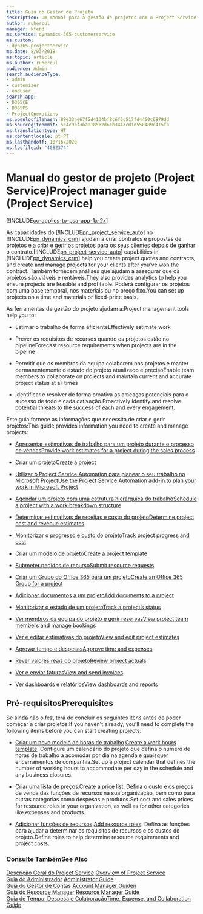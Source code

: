 ```yaml
---
title: Guia do Gestor de Projeto
description: Um manual para a gestão de projetos com o Project Service
author: ruhercul
manager: kfend
ms.service: dynamics-365-customerservice
ms.custom:
- dyn365-projectservice
ms.date: 8/03/2018
ms.topic: article
ms.author: ruhercul
audience: Admin
search.audienceType:
- admin
- customizer
- enduser
search.app:
- D365CE
- D365PS
- ProjectOperations
ms.openlocfilehash: 89e33ae67f5d4134bf8c6f6c517fd4460c6879dd
ms.sourcegitcommit: 5c4c9bf3ba018562d6cb3443c01d550489c415fa
ms.translationtype: HT
ms.contentlocale: pt-PT
ms.lasthandoff: 10/16/2020
ms.locfileid: "4082374"
---
```

# <a name="project-manager-guide-project-service"></a><span data-ttu-id="79e69-103">Manual do gestor de projeto (Project Service)</span><span class="sxs-lookup"><span data-stu-id="79e69-103">Project manager guide (Project Service)</span></span>

[!INCLUDE[cc-applies-to-psa-app-1x-2x](../includes/cc-applies-to-psa-app-1x-2x.md)]

<span data-ttu-id="79e69-104">As capacidades do [!INCLUDE[pn_project_service_auto](../includes/pn-project-service-auto.md)] no [!INCLUDE[pn_dynamics_crm](../includes/pn-dynamics-crm.md)] ajudam a criar contratos e propostas de projetos e a criar e gerir os projetos para os seus clientes depois de ganhar o contrato.</span><span class="sxs-lookup"><span data-stu-id="79e69-104">[!INCLUDE[pn_project_service_auto](../includes/pn-project-service-auto.md)] capabilities in [!INCLUDE[pn_dynamics_crm](../includes/pn-dynamics-crm.md)] help you create project quotes and contracts, and create and manage projects for your clients after you’ve won the contract.</span></span> <span data-ttu-id="79e69-105">Também fornecem análises que ajudam a assegurar que os projetos são viáveis e rentáveis.</span><span class="sxs-lookup"><span data-stu-id="79e69-105">They also provides analytics to help you ensure projects are feasible and profitable.</span></span> <span data-ttu-id="79e69-106">Poderá configurar os projetos com uma base temporal, nos materiais ou no preço fixo.</span><span class="sxs-lookup"><span data-stu-id="79e69-106">You can set up projects on a time and materials or fixed-price basis.</span></span>  
  
 <span data-ttu-id="79e69-107">As ferramentas de gestão do projeto ajudam a:</span><span class="sxs-lookup"><span data-stu-id="79e69-107">Project management tools help you to:</span></span>  
  
-   <span data-ttu-id="79e69-108">Estimar o trabalho de forma eficiente</span><span class="sxs-lookup"><span data-stu-id="79e69-108">Effectively estimate work</span></span>  
  
-   <span data-ttu-id="79e69-109">Prever os requisitos de recursos quando os projetos estão no pipeline</span><span class="sxs-lookup"><span data-stu-id="79e69-109">Forecast resource requirements when projects are in the pipeline</span></span>  
  
-   <span data-ttu-id="79e69-110">Permitir que os membros da equipa colaborem nos projetos e manter permanentemente o estado do projeto atualizado e preciso</span><span class="sxs-lookup"><span data-stu-id="79e69-110">Enable team members to collaborate on projects and maintain current and accurate project status at all times</span></span>  
  
-   <span data-ttu-id="79e69-111">Identificar e resolver de forma proativa as ameaças potenciais para o sucesso de todo e cada cativação.</span><span class="sxs-lookup"><span data-stu-id="79e69-111">Proactively identify and resolve potential threats to the success of each and every engagement.</span></span>  
  
<span data-ttu-id="79e69-112">Este guia fornece as informações que necessita de criar e gerir projetos:</span><span class="sxs-lookup"><span data-stu-id="79e69-112">This guide provides information you need to create and manage projects:</span></span>  
  
-   [<span data-ttu-id="79e69-113">Apresentar estimativas de trabalho para um projeto durante o processo de vendas</span><span class="sxs-lookup"><span data-stu-id="79e69-113">Provide work estimates for a project during the sales process</span></span>](../psa/provide-estimates-project-during-sales-process.md)  
  
-   [<span data-ttu-id="79e69-114">Criar um projeto</span><span class="sxs-lookup"><span data-stu-id="79e69-114">Create a project</span></span>](../psa/create-project.md)  
  
-   [<span data-ttu-id="79e69-115">Utilizar o Project Service Automation para planear o seu trabalho no Microsoft Project</span><span class="sxs-lookup"><span data-stu-id="79e69-115">Use the Project Service Automation add-in to plan your work in Microsoft Project</span></span>](../psa/add-plan-work-microsoft-project.md)  
  
-   [<span data-ttu-id="79e69-116">Agendar um projeto com uma estrutura hierárquica do trabalho</span><span class="sxs-lookup"><span data-stu-id="79e69-116">Schedule a project with a work breakdown structure</span></span>](../psa/schedule-project-work-breakdown-structure.md)  
  
-   [<span data-ttu-id="79e69-117">Determinar estimativas de receitas e custo do projeto</span><span class="sxs-lookup"><span data-stu-id="79e69-117">Determine project cost and revenue estimates</span></span>](../psa/determine-project-cost-revenue-estimates.md)  
  
-   [<span data-ttu-id="79e69-118">Monitorizar o progresso e custo do projeto</span><span class="sxs-lookup"><span data-stu-id="79e69-118">Track project progress and cost</span></span>](../psa/track-project-progress-cost.md)  
  
-   [<span data-ttu-id="79e69-119">Criar um modelo de projeto</span><span class="sxs-lookup"><span data-stu-id="79e69-119">Create a project template</span></span>](../psa/create-project-template.md)  
  
-   [<span data-ttu-id="79e69-120">Submeter pedidos de recurso</span><span class="sxs-lookup"><span data-stu-id="79e69-120">Submit resource requests</span></span>](../psa/submit-resource-requests.md)  
  
-   [<span data-ttu-id="79e69-121">Criar um Grupo do Office 365 para um projeto</span><span class="sxs-lookup"><span data-stu-id="79e69-121">Create an Office 365 Group for a project</span></span>](../psa/create-office-365-group-project.md)  
  
-   [<span data-ttu-id="79e69-122">Adicionar documentos a um projeto</span><span class="sxs-lookup"><span data-stu-id="79e69-122">Add documents to a project</span></span>](../psa/add-documents-project.md)  
  
-   [<span data-ttu-id="79e69-123">Monitorizar o estado de um projeto</span><span class="sxs-lookup"><span data-stu-id="79e69-123">Track a project’s status</span></span>](../psa/track-project-status.md)  
  
-   [<span data-ttu-id="79e69-124">Ver membros da equipa do projeto e gerir reservas</span><span class="sxs-lookup"><span data-stu-id="79e69-124">View project team members and manage bookings</span></span>](../psa/view-project-team-members-manage-bookings.md)  
  
-   [<span data-ttu-id="79e69-125">Ver e editar estimativas do projeto</span><span class="sxs-lookup"><span data-stu-id="79e69-125">View and edit project estimates</span></span>](../psa/view-edit-project-estimates.md)  
  
-   [<span data-ttu-id="79e69-126">Aprovar tempo e despesas</span><span class="sxs-lookup"><span data-stu-id="79e69-126">Approve time and expenses</span></span>](../psa/approve-time-expenses.md)  
  
-   [<span data-ttu-id="79e69-127">Rever valores reais do projeto</span><span class="sxs-lookup"><span data-stu-id="79e69-127">Review project actuals</span></span>](../psa/review-project-actuals.md)  
  
-   [<span data-ttu-id="79e69-128">Ver e enviar faturas</span><span class="sxs-lookup"><span data-stu-id="79e69-128">View and send invoices</span></span>](../psa/view-send-invoices.md)  
  
-   [<span data-ttu-id="79e69-129">Ver dashboards e relatórios</span><span class="sxs-lookup"><span data-stu-id="79e69-129">View dashboards and reports</span></span>](../psa/view-dashboards-reports.md)  
  
## <a name="prerequisites"></a><span data-ttu-id="79e69-130">Pré-requisitos</span><span class="sxs-lookup"><span data-stu-id="79e69-130">Prerequisites</span></span>  
 <span data-ttu-id="79e69-131">Se ainda não o fez, terá de concluir os seguintes itens antes de poder começar a criar projetos:</span><span class="sxs-lookup"><span data-stu-id="79e69-131">If you haven't already, you’ll need to complete the following items before you can start creating projects:</span></span>  
  
-   <span data-ttu-id="79e69-132">[Criar um novo modelo de horas de trabalho](../psa/create-work-hours-template.md).</span><span class="sxs-lookup"><span data-stu-id="79e69-132">[Create a work hours template](../psa/create-work-hours-template.md).</span></span> <span data-ttu-id="79e69-133">Configure um calendário do projeto que defina o número de horas de trabalho a acomodar por dia na agenda e quaisquer encerramentos de companhia.</span><span class="sxs-lookup"><span data-stu-id="79e69-133">Set up a project calendar that defines the number of working hours to accommodate per day in the schedule and any business closures.</span></span>  
  
-   <span data-ttu-id="79e69-134">[Criar uma lista de preços](../psa/create-price-list.md).</span><span class="sxs-lookup"><span data-stu-id="79e69-134">[Create a price list](../psa/create-price-list.md).</span></span> <span data-ttu-id="79e69-135">Defina o custo e os preços de venda das funções de recursos na sua organização, bem como para outras categorias como despesas e produtos.</span><span class="sxs-lookup"><span data-stu-id="79e69-135">Set cost and sales prices for resource roles in your organization, as well as for other categories like expenses and products.</span></span>  
  
-   <span data-ttu-id="79e69-136">[Adicionar funções de recursos](../psa/add-resource-roles.md).</span><span class="sxs-lookup"><span data-stu-id="79e69-136">[Add resource roles](../psa/add-resource-roles.md).</span></span> <span data-ttu-id="79e69-137">Defina as funções para ajudar a determinar os requisitos de recursos e os custos do projeto.</span><span class="sxs-lookup"><span data-stu-id="79e69-137">Define roles to help determine resource requirements and project costs.</span></span>  
  
### <a name="see-also"></a><span data-ttu-id="79e69-138">Consulte Também</span><span class="sxs-lookup"><span data-stu-id="79e69-138">See Also</span></span>  
 <span data-ttu-id="79e69-139">[Descrição Geral do Project Service](../psa/overview.md) </span><span class="sxs-lookup"><span data-stu-id="79e69-139">[Overview of Project Service](../psa/overview.md) </span></span>  
 <span data-ttu-id="79e69-140">[Guia do Administrador](../psa/admin-guide.md) </span><span class="sxs-lookup"><span data-stu-id="79e69-140">[Administrator Guide](../psa/admin-guide.md) </span></span>  
 <span data-ttu-id="79e69-141">[Guia do Gestor de Contas](../psa/account-manager-guide.md) </span><span class="sxs-lookup"><span data-stu-id="79e69-141">[Account Manager Guiden](../psa/account-manager-guide.md) </span></span>  
 <span data-ttu-id="79e69-142">[Guia do Resource Manager](../psa/resource-manager-guide.md) </span><span class="sxs-lookup"><span data-stu-id="79e69-142">[Resource Manager Guide](../psa/resource-manager-guide.md) </span></span>  
 [<span data-ttu-id="79e69-143">Guia de Tempo, Despesa e Colaboração</span><span class="sxs-lookup"><span data-stu-id="79e69-143">Time, Expense, and Collaboration Guide</span></span>](../psa/time-expense-collaboration-guide.md)

